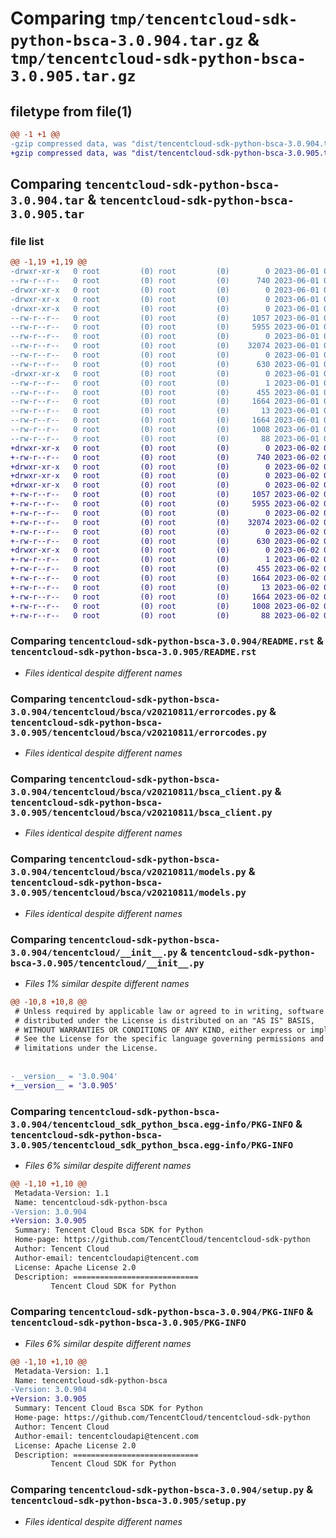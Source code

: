 # Comparing `tmp/tencentcloud-sdk-python-bsca-3.0.904.tar.gz` & `tmp/tencentcloud-sdk-python-bsca-3.0.905.tar.gz`

## filetype from file(1)

```diff
@@ -1 +1 @@
-gzip compressed data, was "dist/tencentcloud-sdk-python-bsca-3.0.904.tar", last modified: Thu Jun  1 02:27:44 2023, max compression
+gzip compressed data, was "dist/tencentcloud-sdk-python-bsca-3.0.905.tar", last modified: Fri Jun  2 00:21:46 2023, max compression
```

## Comparing `tencentcloud-sdk-python-bsca-3.0.904.tar` & `tencentcloud-sdk-python-bsca-3.0.905.tar`

### file list

```diff
@@ -1,19 +1,19 @@
-drwxr-xr-x   0 root         (0) root         (0)        0 2023-06-01 02:27:44.000000 tencentcloud-sdk-python-bsca-3.0.904/
--rw-r--r--   0 root         (0) root         (0)      740 2023-06-01 02:27:44.000000 tencentcloud-sdk-python-bsca-3.0.904/README.rst
-drwxr-xr-x   0 root         (0) root         (0)        0 2023-06-01 02:27:44.000000 tencentcloud-sdk-python-bsca-3.0.904/tencentcloud/
-drwxr-xr-x   0 root         (0) root         (0)        0 2023-06-01 02:27:44.000000 tencentcloud-sdk-python-bsca-3.0.904/tencentcloud/bsca/
-drwxr-xr-x   0 root         (0) root         (0)        0 2023-06-01 02:27:44.000000 tencentcloud-sdk-python-bsca-3.0.904/tencentcloud/bsca/v20210811/
--rw-r--r--   0 root         (0) root         (0)     1057 2023-06-01 02:27:44.000000 tencentcloud-sdk-python-bsca-3.0.904/tencentcloud/bsca/v20210811/errorcodes.py
--rw-r--r--   0 root         (0) root         (0)     5955 2023-06-01 02:27:44.000000 tencentcloud-sdk-python-bsca-3.0.904/tencentcloud/bsca/v20210811/bsca_client.py
--rw-r--r--   0 root         (0) root         (0)        0 2023-06-01 02:27:44.000000 tencentcloud-sdk-python-bsca-3.0.904/tencentcloud/bsca/v20210811/__init__.py
--rw-r--r--   0 root         (0) root         (0)    32074 2023-06-01 02:27:44.000000 tencentcloud-sdk-python-bsca-3.0.904/tencentcloud/bsca/v20210811/models.py
--rw-r--r--   0 root         (0) root         (0)        0 2023-06-01 02:27:44.000000 tencentcloud-sdk-python-bsca-3.0.904/tencentcloud/bsca/__init__.py
--rw-r--r--   0 root         (0) root         (0)      630 2023-06-01 02:27:44.000000 tencentcloud-sdk-python-bsca-3.0.904/tencentcloud/__init__.py
-drwxr-xr-x   0 root         (0) root         (0)        0 2023-06-01 02:27:44.000000 tencentcloud-sdk-python-bsca-3.0.904/tencentcloud_sdk_python_bsca.egg-info/
--rw-r--r--   0 root         (0) root         (0)        1 2023-06-01 02:27:44.000000 tencentcloud-sdk-python-bsca-3.0.904/tencentcloud_sdk_python_bsca.egg-info/dependency_links.txt
--rw-r--r--   0 root         (0) root         (0)      455 2023-06-01 02:27:44.000000 tencentcloud-sdk-python-bsca-3.0.904/tencentcloud_sdk_python_bsca.egg-info/SOURCES.txt
--rw-r--r--   0 root         (0) root         (0)     1664 2023-06-01 02:27:44.000000 tencentcloud-sdk-python-bsca-3.0.904/tencentcloud_sdk_python_bsca.egg-info/PKG-INFO
--rw-r--r--   0 root         (0) root         (0)       13 2023-06-01 02:27:44.000000 tencentcloud-sdk-python-bsca-3.0.904/tencentcloud_sdk_python_bsca.egg-info/top_level.txt
--rw-r--r--   0 root         (0) root         (0)     1664 2023-06-01 02:27:44.000000 tencentcloud-sdk-python-bsca-3.0.904/PKG-INFO
--rw-r--r--   0 root         (0) root         (0)     1008 2023-06-01 02:27:44.000000 tencentcloud-sdk-python-bsca-3.0.904/setup.py
--rw-r--r--   0 root         (0) root         (0)       88 2023-06-01 02:27:44.000000 tencentcloud-sdk-python-bsca-3.0.904/setup.cfg
+drwxr-xr-x   0 root         (0) root         (0)        0 2023-06-02 00:21:46.000000 tencentcloud-sdk-python-bsca-3.0.905/
+-rw-r--r--   0 root         (0) root         (0)      740 2023-06-02 00:21:45.000000 tencentcloud-sdk-python-bsca-3.0.905/README.rst
+drwxr-xr-x   0 root         (0) root         (0)        0 2023-06-02 00:21:46.000000 tencentcloud-sdk-python-bsca-3.0.905/tencentcloud/
+drwxr-xr-x   0 root         (0) root         (0)        0 2023-06-02 00:21:46.000000 tencentcloud-sdk-python-bsca-3.0.905/tencentcloud/bsca/
+drwxr-xr-x   0 root         (0) root         (0)        0 2023-06-02 00:21:46.000000 tencentcloud-sdk-python-bsca-3.0.905/tencentcloud/bsca/v20210811/
+-rw-r--r--   0 root         (0) root         (0)     1057 2023-06-02 00:21:46.000000 tencentcloud-sdk-python-bsca-3.0.905/tencentcloud/bsca/v20210811/errorcodes.py
+-rw-r--r--   0 root         (0) root         (0)     5955 2023-06-02 00:21:46.000000 tencentcloud-sdk-python-bsca-3.0.905/tencentcloud/bsca/v20210811/bsca_client.py
+-rw-r--r--   0 root         (0) root         (0)        0 2023-06-02 00:21:46.000000 tencentcloud-sdk-python-bsca-3.0.905/tencentcloud/bsca/v20210811/__init__.py
+-rw-r--r--   0 root         (0) root         (0)    32074 2023-06-02 00:21:46.000000 tencentcloud-sdk-python-bsca-3.0.905/tencentcloud/bsca/v20210811/models.py
+-rw-r--r--   0 root         (0) root         (0)        0 2023-06-02 00:21:46.000000 tencentcloud-sdk-python-bsca-3.0.905/tencentcloud/bsca/__init__.py
+-rw-r--r--   0 root         (0) root         (0)      630 2023-06-02 00:21:45.000000 tencentcloud-sdk-python-bsca-3.0.905/tencentcloud/__init__.py
+drwxr-xr-x   0 root         (0) root         (0)        0 2023-06-02 00:21:46.000000 tencentcloud-sdk-python-bsca-3.0.905/tencentcloud_sdk_python_bsca.egg-info/
+-rw-r--r--   0 root         (0) root         (0)        1 2023-06-02 00:21:46.000000 tencentcloud-sdk-python-bsca-3.0.905/tencentcloud_sdk_python_bsca.egg-info/dependency_links.txt
+-rw-r--r--   0 root         (0) root         (0)      455 2023-06-02 00:21:46.000000 tencentcloud-sdk-python-bsca-3.0.905/tencentcloud_sdk_python_bsca.egg-info/SOURCES.txt
+-rw-r--r--   0 root         (0) root         (0)     1664 2023-06-02 00:21:46.000000 tencentcloud-sdk-python-bsca-3.0.905/tencentcloud_sdk_python_bsca.egg-info/PKG-INFO
+-rw-r--r--   0 root         (0) root         (0)       13 2023-06-02 00:21:46.000000 tencentcloud-sdk-python-bsca-3.0.905/tencentcloud_sdk_python_bsca.egg-info/top_level.txt
+-rw-r--r--   0 root         (0) root         (0)     1664 2023-06-02 00:21:46.000000 tencentcloud-sdk-python-bsca-3.0.905/PKG-INFO
+-rw-r--r--   0 root         (0) root         (0)     1008 2023-06-02 00:21:45.000000 tencentcloud-sdk-python-bsca-3.0.905/setup.py
+-rw-r--r--   0 root         (0) root         (0)       88 2023-06-02 00:21:46.000000 tencentcloud-sdk-python-bsca-3.0.905/setup.cfg
```

### Comparing `tencentcloud-sdk-python-bsca-3.0.904/README.rst` & `tencentcloud-sdk-python-bsca-3.0.905/README.rst`

 * *Files identical despite different names*

### Comparing `tencentcloud-sdk-python-bsca-3.0.904/tencentcloud/bsca/v20210811/errorcodes.py` & `tencentcloud-sdk-python-bsca-3.0.905/tencentcloud/bsca/v20210811/errorcodes.py`

 * *Files identical despite different names*

### Comparing `tencentcloud-sdk-python-bsca-3.0.904/tencentcloud/bsca/v20210811/bsca_client.py` & `tencentcloud-sdk-python-bsca-3.0.905/tencentcloud/bsca/v20210811/bsca_client.py`

 * *Files identical despite different names*

### Comparing `tencentcloud-sdk-python-bsca-3.0.904/tencentcloud/bsca/v20210811/models.py` & `tencentcloud-sdk-python-bsca-3.0.905/tencentcloud/bsca/v20210811/models.py`

 * *Files identical despite different names*

### Comparing `tencentcloud-sdk-python-bsca-3.0.904/tencentcloud/__init__.py` & `tencentcloud-sdk-python-bsca-3.0.905/tencentcloud/__init__.py`

 * *Files 1% similar despite different names*

```diff
@@ -10,8 +10,8 @@
 # Unless required by applicable law or agreed to in writing, software
 # distributed under the License is distributed on an "AS IS" BASIS,
 # WITHOUT WARRANTIES OR CONDITIONS OF ANY KIND, either express or implied.
 # See the License for the specific language governing permissions and
 # limitations under the License.
 
 
-__version__ = '3.0.904'
+__version__ = '3.0.905'
```

### Comparing `tencentcloud-sdk-python-bsca-3.0.904/tencentcloud_sdk_python_bsca.egg-info/PKG-INFO` & `tencentcloud-sdk-python-bsca-3.0.905/tencentcloud_sdk_python_bsca.egg-info/PKG-INFO`

 * *Files 6% similar despite different names*

```diff
@@ -1,10 +1,10 @@
 Metadata-Version: 1.1
 Name: tencentcloud-sdk-python-bsca
-Version: 3.0.904
+Version: 3.0.905
 Summary: Tencent Cloud Bsca SDK for Python
 Home-page: https://github.com/TencentCloud/tencentcloud-sdk-python
 Author: Tencent Cloud
 Author-email: tencentcloudapi@tencent.com
 License: Apache License 2.0
 Description: ============================
         Tencent Cloud SDK for Python
```

### Comparing `tencentcloud-sdk-python-bsca-3.0.904/PKG-INFO` & `tencentcloud-sdk-python-bsca-3.0.905/PKG-INFO`

 * *Files 6% similar despite different names*

```diff
@@ -1,10 +1,10 @@
 Metadata-Version: 1.1
 Name: tencentcloud-sdk-python-bsca
-Version: 3.0.904
+Version: 3.0.905
 Summary: Tencent Cloud Bsca SDK for Python
 Home-page: https://github.com/TencentCloud/tencentcloud-sdk-python
 Author: Tencent Cloud
 Author-email: tencentcloudapi@tencent.com
 License: Apache License 2.0
 Description: ============================
         Tencent Cloud SDK for Python
```

### Comparing `tencentcloud-sdk-python-bsca-3.0.904/setup.py` & `tencentcloud-sdk-python-bsca-3.0.905/setup.py`

 * *Files identical despite different names*

